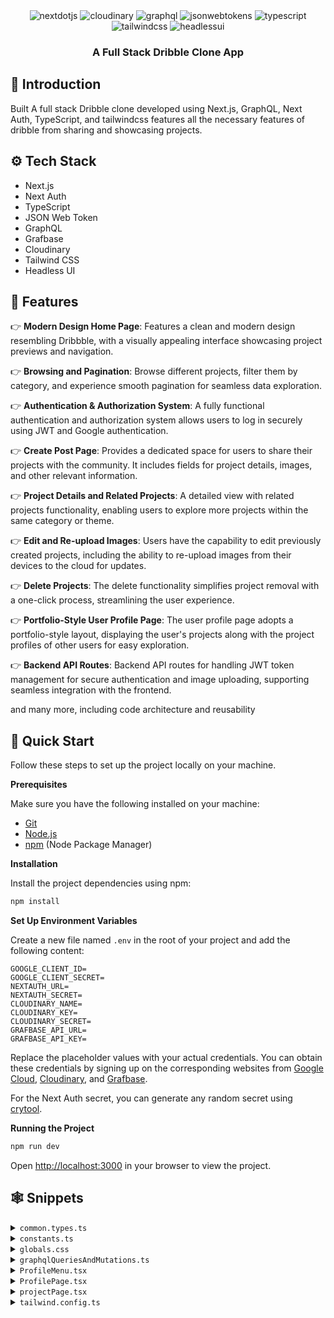 <div align="center">

  <div>
    <img src="https://img.shields.io/badge/-Next_JS-black?style=for-the-badge&logoColor=white&logo=nextdotjs&color=000000" alt="nextdotjs" />
    <img src="https://img.shields.io/badge/-Cloudinary-black?style=for-the-badge&logoColor=white&logo=cloudinary&color=3448C5" alt="cloudinary" />
    <img src="https://img.shields.io/badge/-Graphql-black?style=for-the-badge&logoColor=white&logo=graphql&color=E10098" alt="graphql" />
    <img src="https://img.shields.io/badge/-JSON_Web_Tokens-black?style=for-the-badge&logoColor=white&logo=jsonwebtokens&color=000000" alt="jsonwebtokens" />
    <img src="https://img.shields.io/badge/-Typescript-black?style=for-the-badge&logoColor=white&logo=typescript&color=3178C6" alt="typescript" />
    <img src="https://img.shields.io/badge/-Tailwind_CSS-black?style=for-the-badge&logoColor=white&logo=tailwindcss&color=06B6D4" alt="tailwindcss" />
     <img src="https://img.shields.io/badge/-Headlessui-black?style=for-the-badge&logoColor=white&logo=headlessui&color=66E3FF" alt="headlessui" />
  </div>

  <h3 align="center">A Full Stack Dribble Clone App</h3>

</div>


## <a name="introduction">🤖 Introduction</a>

 Built A full stack Dribble clone developed using Next.js, GraphQL, Next Auth, TypeScript, and tailwindcss features all the necessary features of dribble from sharing and showcasing projects.

## <a name="tech-stack">⚙️ Tech Stack</a>

- Next.js
- Next Auth
- TypeScript
- JSON Web Token
- GraphQL
- Grafbase
- Cloudinary
- Tailwind CSS
- Headless UI

## <a name="features">🔋 Features</a>

👉 **Modern Design Home Page**: Features a clean and modern design resembling Dribbble, with a visually appealing interface showcasing project previews and navigation.

👉 **Browsing and Pagination**: Browse different projects, filter them by category, and experience smooth pagination for seamless data exploration.

👉 **Authentication & Authorization System**: A fully functional authentication and authorization system allows users to log in securely using JWT and Google authentication.

👉 **Create Post Page**: Provides a dedicated space for users to share their projects with the community. It includes fields for project details, images, and other relevant information.

👉 **Project Details and Related Projects**: A detailed view with related projects functionality, enabling users to explore more projects within the same category or theme.

👉 **Edit and Re-upload Images**: Users have the capability to edit previously created projects, including the ability to re-upload images from their devices to the cloud for updates.

👉 **Delete Projects**: The delete functionality simplifies project removal with a one-click process, streamlining the user experience.

👉 **Portfolio-Style User Profile Page**: The user profile page adopts a portfolio-style layout, displaying the user's projects along with the project profiles of other users for easy exploration.

👉 **Backend API Routes**: Backend API routes for handling JWT token management for secure authentication and image uploading, supporting seamless integration with the frontend.

and many more, including code architecture and reusability 

## <a name="quick-start">🤸 Quick Start</a>

Follow these steps to set up the project locally on your machine.

**Prerequisites**

Make sure you have the following installed on your machine:

- [Git](https://git-scm.com/)
- [Node.js](https://nodejs.org/en)
- [npm](https://www.npmjs.com/) (Node Package Manager)


**Installation**

Install the project dependencies using npm:

```bash
npm install
```

**Set Up Environment Variables**

Create a new file named `.env` in the root of your project and add the following content:

```env
GOOGLE_CLIENT_ID=
GOOGLE_CLIENT_SECRET=
NEXTAUTH_URL=
NEXTAUTH_SECRET=
CLOUDINARY_NAME=
CLOUDINARY_KEY=
CLOUDINARY_SECRET=
GRAFBASE_API_URL=
GRAFBASE_API_KEY=
```

Replace the placeholder values with your actual credentials. You can obtain these credentials by signing up on the corresponding websites from [Google Cloud](https://console.cloud.google.com), [Cloudinary](https://cloudinary.com/), and [Grafbase](https://grafbase.com/).

For the Next Auth secret, you can generate any random secret using [crytool](https://www.cryptool.org/en/cto/openssl).

**Running the Project**

```bash
npm run dev
```

Open [http://localhost:3000](http://localhost:3000) in your browser to view the project.

## <a name="snippets">🕸️ Snippets</a>

<details>
<summary><code>common.types.ts</code></summary>

```typescript
import { User, Session } from 'next-auth'

export type FormState = {
    title: string;
    description: string;
    image: string;
    liveSiteUrl: string;
    githubUrl: string;
    category: string;
};

export interface ProjectInterface {
    title: string;
    description: string;
    image: string;
    liveSiteUrl: string;
    githubUrl: string;
    category: string;
    id: string;
    createdBy: {
      name: string;
      email: string;
      avatarUrl: string;
      id: string;
    };
}

export interface UserProfile {
    id: string;
    name: string;
    email: string;
    description: string | null;
    avatarUrl: string;
    githubUrl: string | null;
    linkedinUrl: string | null;
    projects: {
      edges: { node: ProjectInterface }[];
      pageInfo: {
        hasPreviousPage: boolean;
        hasNextPage: boolean;
        startCursor: string;
        endCursor: string;
      };
    };
}

export interface SessionInterface extends Session {
  user: User & {
    id: string;
    name: string;
    email: string;
    avatarUrl: string;
  };
}

export interface ProjectForm {
  title: string;
  description: string;
  image: string;
  liveSiteUrl: string;
  githubUrl: string;
  category: string;
}
```

</details>

<details>
<summary><code>constants.ts</code></summary>

```typescript
export const NavLinks = [
  { href: '/', key: 'Inspiration', text: 'Inspiration' },
  { href: '/', key: 'Find Projects', text: 'Find Projects' },
  { href: '/', key: 'Learn Development', text: 'Learn Development' },
  { href: '/', key: 'Career Advancement', text: 'Career Advancement' },
  { href: '/', key: 'Hire Developers', text: 'Hire Developers' }
];

export const categoryFilters = [
  "Frontend",
  "Backend",
  "Full-Stack",
  "Mobile",
  "UI/UX",
  "Game Dev",
  "DevOps",
  "Data Science",
  "Machine Learning",
  "Cybersecurity",
  "Blockchain",
  "E-commerce",
  "Chatbots"
]

export const footerLinks = [
  {
    title: 'For developers',
    links: [
      'Go Pro!',
      'Explore development work',
      'Development blog',
      'Code podcast',
      'Open-source projects',
      'Refer a Friend',
      'Code of conduct',
    ],
  },
  {
    title: 'Hire developers',
    links: [
      'Post a job opening',
      'Post a freelance project',
      'Search for developers',
    ],
  },
  {
    title: 'Brands',
    links: [
      'Advertise with us',
    ],
  },
  {
    title: 'Company',
    links: [
      'About',
      'Careers',
      'Support',
      'Media kit',
      'Testimonials',
      'API',
      'Terms of service',
      'Privacy policy',
      'Cookie policy',
    ],
  },
  {
    title: 'Directories',
    links: [
      'Development jobs',
      'Developers for hire',
      'Freelance developers for hire',
      'Tags',
      'Places',
    ],
  },
  {
    title: 'Development assets',
    links: [
      'Code Marketplace',
      'GitHub Marketplace',
      'NPM Registry',
      'Packagephobia',
    ],
  },
  {
    title: 'Development Resources',
    links: [
      'Freelancing',
      'Development Hiring',
      'Development Portfolio',
      'Development Education',
      'Creative Process',
      'Development Industry Trends',
    ],
  },
];
```

</details>

<details>
<summary><code>globals.css</code></summary>

```css
@import url("https://fonts.googleapis.com/css2?family=Inter:wght@400;500;600;700;800&display=swap");

@tailwind base;
@tailwind components;
@tailwind utilities;

* {
  margin: 0;
  padding: 0;
  box-sizing: border-box;
}

body {
  font-family: Inter;
}

.flexCenter {
  @apply flex justify-center items-center;
}

.flexBetween {
  @apply flex justify-between items-center;
}

.flexStart {
  @apply flex items-center justify-start;
}

.text-small {
  @apply text-sm font-medium;
}

.paddings {
  @apply lg:px-20 py-6 px-5;
}

::-webkit-scrollbar {
  width: 5px;
  height: 4px;
}

::-webkit-scrollbar-thumb {
  background: #888;
  border-radius: 12px;
}

.modal-head-text {
  @apply md:text-5xl text-3xl font-extrabold text-left max-w-5xl w-full;
}

.no-result-text {
  @apply w-full text-center my-10 px-2;
}

/* Project Details */
.user-actions_section {
  @apply fixed max-md:hidden flex gap-4 flex-col right-10 top-20;
}

.user-info {
  @apply flex flex-wrap whitespace-nowrap text-sm font-normal gap-2 w-full;
}

/* Home */
.projects-grid {
  @apply grid xl:grid-cols-4 md:grid-cols-3 sm:grid-cols-2 grid-cols-1 gap-10 mt-10 w-full;
}

/* Project Actions */
.edit-action_btn {
  @apply p-3 text-gray-100 bg-light-white-400 rounded-lg text-sm font-medium;
}

.delete-action_btn {
  @apply p-3 text-gray-100 hover:bg-red-600 rounded-lg text-sm font-medium;
}

/* Related Project Card */
.related_project-card {
  @apply flex-col rounded-2xl min-w-[210px] min-h-[197px];
}

.related_project-card_title {
  @apply justify-end items-end w-full h-1/3 bg-gradient-to-b from-transparent to-black/50 rounded-b-2xl gap-2 absolute bottom-0 right-0 font-semibold text-lg text-white p-4;
}

.related_projects-grid {
  @apply grid xl:grid-cols-4 md:grid-cols-3 sm:grid-cols-2 grid-cols-1 gap-8 mt-5;
}

/* Custom Menu */
.custom_menu-btn {
  @apply gap-4 w-full rounded-md bg-light-white-100 p-4 text-base outline-none capitalize;
}

.custom_menu-items {
  @apply flex-col absolute left-0 mt-2 xs:min-w-[300px] w-fit max-h-64 origin-top-right rounded-xl bg-white border border-nav-border shadow-menu overflow-y-auto;
}

.custom_menu-item {
  @apply text-left w-full px-5 py-2 text-sm hover:bg-light-white-100 self-start whitespace-nowrap capitalize;
}

/* Footer */
.footer {
  @apply flex-col paddings w-full gap-20 bg-light-white;
}

.footer_copyright {
  @apply max-sm:flex-col w-full text-sm font-normal;
}

.footer_column {
  @apply flex-1 flex flex-col gap-3 text-sm min-w-max;
}

/* Form Field */
.form_field-input {
  @apply w-full outline-0 bg-light-white-100 rounded-xl p-4;
}

/* Modal */
.modal {
  @apply fixed z-10 left-0 right-0 top-0 bottom-0 mx-auto bg-black/80;
}

.modal_wrapper {
  @apply flex justify-start items-center flex-col absolute h-[95%] w-full bottom-0 bg-white rounded-t-3xl lg:px-40 px-8 pt-14 pb-72 overflow-auto;
}

/* Navbar */
.navbar {
  @apply py-5 px-8 border-b border-nav-border gap-4;
}

/* Profile Menu */
.profile_menu-items {
  @apply flex-col absolute right-1/2 translate-x-1/2 mt-3 p-7 sm:min-w-[300px] min-w-max rounded-xl bg-white border border-nav-border shadow-menu;
}

/* Profile Card */
.profile_card-title {
  @apply justify-end items-end w-full h-1/3 bg-gradient-to-b from-transparent to-black/50 rounded-b-2xl gap-2 absolute bottom-0 right-0 font-semibold text-lg text-white p-4;
}

/* Project Form */
.form {
  @apply flex-col w-full lg:pt-24 pt-12 gap-10 text-lg max-w-5xl mx-auto;
}

.form_image-container {
  @apply w-full lg:min-h-[400px] min-h-[200px] relative;
}

.form_image-label {
  @apply z-10 text-center w-full h-full p-20 text-gray-100 border-2 border-gray-50 border-dashed;
}

.form_image-input {
  @apply absolute z-30 w-full opacity-0 h-full cursor-pointer;
}

/* Profile Projects */
.profile_projects {
  @apply grid xl:grid-cols-4 md:grid-cols-3 sm:grid-cols-2 grid-cols-1 gap-8 mt-5;
}
```

</details>

<details>
<summary><code>graphqlQueriesAndMutations.ts</code></summary>

```typescript
export const createProjectMutation = `
	mutation CreateProject($input: ProjectCreateInput!) {
		projectCreate(input: $input) {
			project {
				id
				title
				description
				createdBy {
					email
					name
				}
			}
		}
	}
`;

export const updateProjectMutation = `
	mutation UpdateProject($id: ID!, $input: ProjectUpdateInput!) {
		projectUpdate(by: { id: $id }, input: $input) {
			project {
				id
				title
				description
				createdBy {
					email
					name
				}
			}
		}
	}
`;

export const deleteProjectMutation = `
  mutation DeleteProject($id: ID!) {
    projectDelete(by: { id: $id }) {
      deletedId
    }
  }
`;
      
export const createUserMutation = `
	mutation CreateUser($input: UserCreateInput!) {
		userCreate(input: $input) {
			user {
				name
				email
				avatarUrl
				description
				githubUrl
				linkedinUrl
				id
			}
		}
	}
`;

export const projectsQuery = `
  query getProjects($category: String, $endCursor: String) {
    projectSearch(first: 8, after: $endCursor, filter: {category: {eq: $category}}) {
      pageInfo {
        hasNextPage
        hasPreviousPage
        startCursor
        endCursor
      }
      edges {
        node {
          title
          githubUrl
          description
          liveSiteUrl
          id
          image
          category
          createdBy {
            id
            email
            name
            avatarUrl
          }
        }
      }
    }
  }
`;

export const getProjectByIdQuery = `
  query GetProjectById($id: ID!) {
    project(by: { id: $id }) {
      id
      title
      description
      image
      liveSiteUrl
      githubUrl
      category
      createdBy {
        id
        name
        email
        avatarUrl
      }
    }
  }
`;

export const getUserQuery = `
  query GetUser($email: String!) {
    user(by: { email: $email }) {
      id
      name
      email
      avatarUrl
      description
      githubUrl
      linkedinUrl
    }
  }
`;
      
export const getProjectsOfUserQuery = `
  query getUserProjects($id: ID!, $last: Int = 4) {
    user(by: { id: $id }) {
      id
      name
      email
      description
      avatarUrl
      githubUrl
      linkedinUrl
      projects(last: $last) {
        edges {
          node {
            id
            title
            image
          }
        }
      }
    }
  }
`;
```

</details>

<details>
<summary><code>ProfileMenu.tsx</code></summary>

```typescript
"use client"

import Link from "next/link";
import Image from "next/image";
import { signOut } from "next-auth/react";
import { Fragment, useState } from "react";
import { Menu, Transition } from "@headlessui/react";

import { SessionInterface } from "@/common.types";

const ProfileMenu = ({ session }: { session: SessionInterface }) => {
    const [openModal, setOpenModal] = useState(false);

    return (
        <div className="flexCenter z-10 flex-col relative">
            <Menu as="div">
                <Menu.Button className="flexCenter" onMouseEnter={() => setOpenModal(true)} >
                    {session?.user?.image && (
                        <Image
                            src={session.user.image}
                            width={40}
                            height={40}
                            className="rounded-full"
                            alt="user profile image"
                        />
                    )}
                </Menu.Button>

                <Transition
                    show={openModal}
                    as={Fragment}
                    enter="transition ease-out duration-200"
                    enterFrom="transform opacity-0 scale-95"
                    enterTo="transform opacity-100 scale-100"
                    leave="transition ease-in duration-75"
                    leaveFrom="transform opacity-100 scale-100"
                    leaveTo="transform opacity-0 scale-95"
                >
                    <Menu.Items
                        static
                        className="flexStart profile_menu-items"
                        onMouseLeave={() => setOpenModal(false)}
                    >
                        <div className="flex flex-col items-center gap-y-4">
                            {session?.user?.image && (
                                <Image
                                    src={session?.user?.image}
                                    className="rounded-full"
                                    width={80}
                                    height={80}
                                    alt="profile Image"
                                />
                            )}
                            <p className="font-semibold">{session?.user?.name}</p>
                        </div>

                        <div className="flex flex-col gap-3 pt-10 items-start w-full">
                            <Menu.Item>
                                <Link href={`/profile/${session?.user?.id}`} className="text-sm">Work Preferences</Link>
                            </Menu.Item>
                            <Menu.Item>
                                <Link href={`/profile/${session?.user?.id}`} className="text-sm">Settings</Link>
                            </Menu.Item>
                            <Menu.Item>
                                <Link href={`/profile/${session?.user?.id}`} className="text-sm">Profile</Link>
                            </Menu.Item>
                        </div>
                        <div className="w-full flexStart border-t border-nav-border mt-5 pt-5">
                            <Menu.Item>
                                <button type="button" className="text-sm" onClick={() => signOut()}> 
                                    Sign out
                                </button>
                            </Menu.Item>
                        </div>
                    </Menu.Items>
                </Transition>
            </Menu>
        </div>
    )
}

export default ProfileMenu
```

</details>

<details>
<summary><code>ProfilePage.tsx</code></summary>

```typescript
import { ProjectInterface, UserProfile } from '@/common.types'
import Image from 'next/image'

import Link from 'next/link'
import Button from "./Button";
import ProjectCard from './ProjectCard';

type Props = {
    user: UserProfile;
}

const ProfilePage = ({ user }: Props) => (
    <section className='flexCenter flex-col max-w-10xl w-full mx-auto paddings'>
        <section className="flexBetween max-lg:flex-col gap-10 w-full">
            <div className='flex items-start flex-col w-full'>
                <Image src={user?.avatarUrl} width={100} height={100} className="rounded-full" alt="user image" />
                <p className="text-4xl font-bold mt-10">{user?.name}</p>
                <p className="md:text-5xl text-3xl font-extrabold md:mt-10 mt-5 max-w-lg">I’m Software Engineer at JSM 👋</p>
                
                <div className="flex mt-8 gap-5 w-full flex-wrap">
                    <Button 
                        title="Follow" 
                        leftIcon="/plus-round.svg" 
                        bgColor="bg-light-white-400 !w-max" 
                        textColor="text-black-100" 
                    />
                    <Link href={`mailto:${user?.email}`}>
                        <Button title="Hire Me" leftIcon="/email.svg" />
                    </Link>
                </div>
            </div>

            {user?.projects?.edges?.length > 0 ? (
                <Image
                    src={user?.projects?.edges[0]?.node?.image}
                    alt="project image"
                    width={739}
                    height={554}
                    className='rounded-xl object-contain'
                />
            ) : (
                <Image
                    src="/profile-post.png"
                    width={739}
                    height={554}
                    alt="project image"
                    className='rounded-xl'
                />
            )}
       </section>

       <section className="flexStart flex-col lg:mt-28 mt-16 w-full">
           <p className="w-full text-left text-lg font-semibold">Recent Work</p>
           
           <div className="profile_projects">
                {user?.projects?.edges?.map(
                    ({ node }: { node: ProjectInterface }) => (
                        <ProjectCard
                            key={`${node?.id}`}
                            id={node?.id}
                            image={node?.image}
                            title={node?.title}
                            name={user.name}
                            avatarUrl={user.avatarUrl}
                            userId={user.id}
                        />
                    )
                )}
            </div>
       </section>
   </section>
)

export default ProfilePage
```

</details>

<details>
<summary><code>projectPage.tsx</code></summary>

```typescript
import Image from "next/image"
import Link from "next/link"

import { getCurrentUser } from "@/lib/session"
import { getProjectDetails } from "@/lib/actions"
import Modal from "@/components/Modal"
// import ProjectActions from "@/components/ProjectActions"
import RelatedProjects from "@/components/RelatedProjects"
import { ProjectInterface } from "@/common.types"
import ProjectActions from "@/components/ProjectActions"

const Project = async ({ params: { id } }: { params: { id: string } }) => {
    const session = await getCurrentUser()
    const result = await getProjectDetails(id) as { project?: ProjectInterface}

    if (!result?.project) return (
        <p className="no-result-text">Failed to fetch project info</p>
    )

    const projectDetails = result?.project

    const renderLink = () => `/profile/${projectDetails?.createdBy?.id}`

    return (
        <Modal>
            <section className="flexBetween gap-y-8 max-w-4xl max-xs:flex-col w-full">
                <div className="flex-1 flex items-start gap-5 w-full max-xs:flex-col">
                    <Link href={renderLink()}>
                        <Image
                            src={projectDetails?.createdBy?.avatarUrl}
                            width={50}
                            height={50}
                            alt="profile"
                            className="rounded-full"
                        />
                    </Link>

                    <div className="flex-1 flexStart flex-col gap-1">
                        <p className="self-start text-lg font-semibold">
                            {projectDetails?.title}
                        </p>
                        <div className="user-info">
                            <Link href={renderLink()}>
                                {projectDetails?.createdBy?.name}
                            </Link>
                            <Image src="/dot.svg" width={4} height={4} alt="dot" />
                            <Link href={`/?category=${projectDetails.category}`} className="text-primary-purple font-semibold"> 
                                {projectDetails?.category}
                            </Link>
                        </div>
                    </div>
                </div>

                {session?.user?.email === projectDetails?.createdBy?.email && (
                    <div className="flex justify-end items-center gap-2">
                        <ProjectActions projectId={projectDetails?.id} />
                    </div>
                )}
            </section>

            <section className="mt-14">
                <Image
                    src={`${projectDetails?.image}`}
                    className="object-cover rounded-2xl"
                    width={1064}
                    height={798}
                    alt="poster"
                />
            </section>

            <section className="flexCenter flex-col mt-20">
                <p className="max-w-5xl text-xl font-normal">
                    {projectDetails?.description}
                </p>

                <div className="flex flex-wrap mt-5 gap-5">
                    <Link href={projectDetails?.githubUrl} target="_blank" rel="noreferrer" className="flexCenter gap-2 tex-sm font-medium text-primary-purple">
                        🖥 <span className="underline">Github</span> 
                    </Link>
                    <Image src="/dot.svg" width={4} height={4} alt="dot" />
                    <Link href={projectDetails?.liveSiteUrl} target="_blank" rel="noreferrer" className="flexCenter gap-2 tex-sm font-medium text-primary-purple">
                        🚀 <span className="underline">Live Site</span> 
                    </Link>
                </div>
            </section>
      
            <section className="flexCenter w-full gap-8 mt-28">
                <span className="w-full h-0.5 bg-light-white-200" />
                <Link href={renderLink()} className="min-w-[82px] h-[82px]">
                    <Image
                        src={projectDetails?.createdBy?.avatarUrl}
                        className="rounded-full"
                        width={82}
                        height={82}
                        alt="profile image"
                    />
                </Link>
                <span className="w-full h-0.5 bg-light-white-200" />
            </section>

            <RelatedProjects userId={projectDetails?.createdBy?.id} projectId={projectDetails?.id} />
        </Modal>
    )
}

export default Project
```

</details>

<details>
<summary><code>tailwind.config.ts</code></summary>

```typescript
tailwind.config.ts
/** @type {import('tailwindcss').Config} */
module.exports = {
  content: [
    './pages/**/*.{js,ts,jsx,tsx,mdx}',
    './components/**/*.{js,ts,jsx,tsx,mdx}',
    './app/**/*.{js,ts,jsx,tsx,mdx}',
  ],
  theme: {
    extend: {
      colors: {
        'nav-border': '#EBEAEA',
        'light-white': '#FAFAFB',
        'light-white-100': '#F1F4F5',
        'light-white-200': '#d7d7d7',
        'light-white-300': '#F3F3F4',
        'light-white-400': '#E2E5F1',
        'light-white-500': '#E4E4E4',
        gray: '#4D4A4A',
        'gray-100': '#3d3d4e',
        'black-100': '#252525',
        'primary-purple': '#9747FF',
        'gray-50': '#D9D9D9',
      },
      boxShadow: {
        menu: '0px 159px 95px rgba(13,12,34,0.01), 0px 71px 71px rgba(13,12,34,0.02), 0px 18px 39px rgba(13,12,34,0.02), 0px 0px 0px rgba(13,12,34,0.02)',
      },
      screens: {
        'xs': '400px',
      },
      maxWidth: {
        '10xl': '1680px'
      }
    },
  },
  plugins: [],
};
```
 
</details>
